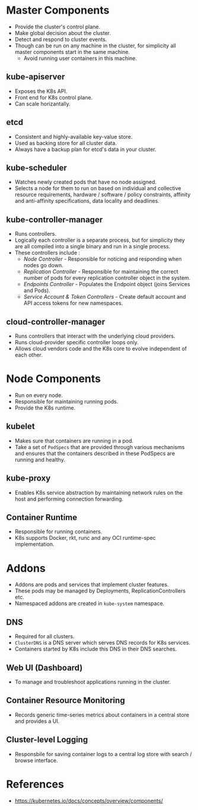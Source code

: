 # Master Components
* Provide the cluster's control plane.
* Make global decision about the cluster.
* Detect and respond to cluster events.
* Though can be run on any machine in the cluster, for simplicity all master components start in the same machine.
	* Avoid running user containers in this machine.
## kube-apiserver
* Exposes the K8s API.
* Front end for K8s control plane.
* Can scale horizantally.
## etcd
* Consistent and highly-available key-value store.
* Used as backing store for all cluster data.
* Always have a backup plan for etcd's data in your cluster.
## kube-scheduler
* Watches newly created pods that have no node assigned.
* Selects a node for them to run on based on individual and collective resource requirements, hardware / software / policy constraints, affinity and anti-affinity specifications, data locality and deadlines.
## kube-controller-manager
* Runs controllers.
* Logically each controller is a separate process, but for simplicity they are all compiled into a single binary and run in a single process.
* These controllers include :
	* _Node Controller_ - Responsible for noticing and responding when nodes go down.
	* _Replication Controller_ - Responsible for maintaining the correct number of pods for every replication controller object in the system.
	* _Endpoints Controller_ - Populates the Endpoint object (joins Services and Pods).
	* _Service Account & Token Controllers_ - Create default account and API access tokens for new namespaces.
## cloud-controller-manager
* Runs controllers that interact with the underlying cloud providers.
* Runs cloud-provider specific controller loops only.
* Allows cloud vendors code and the K8s core to evolve independent of each other.
# Node Components
* Run on every node.
* Responsible for maintaining running pods.
* Provide the K8s runtime.
## kubelet
* Makes sure that containers are running in a pod.
* Take a set of `PodSpecs` that are provided through various mechanisms and ensures that the containers described in these PodSpecs are running and healthy.
## kube-proxy
* Enables K8s service abstraction by maintaining network rules on the host and performing connection forwarding.
## Container Runtime
* Responsible for running containers.
* K8s supports Docker, rkt, runc and any OCI runtime-spec implementation.
# Addons
* Addons are pods and services that implement cluster features.
* These pods may be managed by Deployments, ReplicationControllers etc.
* Namespaced addons are created in `kube-system` namespace.
## DNS
* Required for all clusters.
* `ClusterDNS` is a DNS server which serves DNS records for K8s services.
* Containers started by K8s include this DNS in their DNS searches.
## Web UI (Dashboard)
* To manage and troubleshoot applications running in the cluster.
## Container Resource Monitoring
* Records generic time-series metrics about containers in a central store and provides a UI.
## Cluster-level Logging
* Responsbile for saving container logs to a central log store with search / browse interface.
# References
* https://kubernetes.io/docs/concepts/overview/components/
